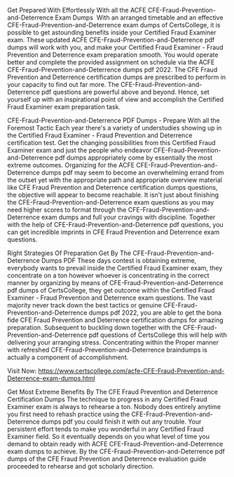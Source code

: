 Get Prepared With Effortlessly With all the ACFE CFE-Fraud-Prevention-and-Deterrence Exam Dumps 
With an arranged timetable and an effective CFE-Fraud-Prevention-and-Deterrence exam dumps of CertsCollege, it is possible to get astounding benefits inside your Certified Fraud Examiner exam. These updated ACFE CFE-Fraud-Prevention-and-Deterrence pdf dumps will work with you, and make your Certified Fraud Examiner - Fraud Prevention and Deterrence exam preparation smooth. You would operate better and complete the provided assignment on schedule via the ACFE CFE-Fraud-Prevention-and-Deterrence dumps pdf 2022. The CFE Fraud Prevention and Deterrence certification dumps are prescribed to perform in your capacity to find out far more. The CFE-Fraud-Prevention-and-Deterrence pdf questions are powerful above and beyond. Hence, set yourself up with an inspirational point of view and accomplish the Certified Fraud Examiner exam preparation task. 



CFE-Fraud-Prevention-and-Deterrence PDF Dumps - Prepare With all the Foremost Tactic
Each year there's a variety of understudies showing up in the Certified Fraud Examiner - Fraud Prevention and Deterrence certification test. Get the changing possibilities from this Certified Fraud Examiner exam and just the people who endeavor CFE-Fraud-Prevention-and-Deterrence pdf dumps appropriately come by essentially the most extreme outcomes. Organizing for the ACFE CFE-Fraud-Prevention-and-Deterrence dumps pdf may seem to become an overwhelming errand from the outset yet with the appropriate path and appropriate overview material like CFE Fraud Prevention and Deterrence certification dumps questions, the objective will appear to become reachable. It isn't just about finishing the CFE-Fraud-Prevention-and-Deterrence exam questions as you may need higher scores to format through the CFE-Fraud-Prevention-and-Deterrence exam dumps and full your cravings with discipline. Together with the help of CFE-Fraud-Prevention-and-Deterrence pdf questions, you can get incredible imprints in CFE Fraud Prevention and Deterrence exam questions.



Right Strategies Of Preparation Get By The CFE-Fraud-Prevention-and-Deterrence Dumps PDF
These days contest is obtaining extreme, everybody wants to prevail inside the Certified Fraud Examiner exam, they concentrate on a ton however whoever is concentrating in the correct manner by organizing by means of CFE-Fraud-Prevention-and-Deterrence pdf dumps of CertsCollege, they get outcome within the Certified Fraud Examiner - Fraud Prevention and Deterrence exam questions. The vast majority never track down the best tactics or genuine CFE-Fraud-Prevention-and-Deterrence dumps pdf 2022, you are able to get the bona fide CFE Fraud Prevention and Deterrence certification dumps for amazing preparation. Subsequent to buckling down together with the CFE-Fraud-Prevention-and-Deterrence pdf questions of CertsCollege this will help with delivering your arranging stress. Concentrating within the Proper manner with refreshed CFE-Fraud-Prevention-and-Deterrence braindumps is actually a component of accomplishment.

Visit Now: https://www.certscollege.com/acfe-CFE-Fraud-Prevention-and-Deterrence-exam-dumps.html

Get Most Extreme Benefits By The CFE Fraud Prevention and Deterrence Certification Dumps
The technique to progress in any Certified Fraud Examiner exam is always to rehearse a ton. Nobody does entirely anytime you first need to rehash practice using the CFE-Fraud-Prevention-and-Deterrence dumps pdf you could finish it with out any trouble. Your persistent effort tends to make you wonderful in any Certified Fraud Examiner field. So it eventually depends on you what level of time you demand to obtain ready with ACFE CFE-Fraud-Prevention-and-Deterrence exam dumps to achieve. By the CFE-Fraud-Prevention-and-Deterrence pdf dumps of the CFE Fraud Prevention and Deterrence evaluation guide proceeded to rehearse and got scholarly direction.
